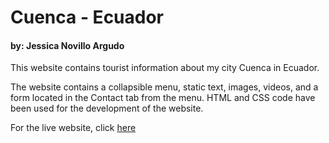 # Cuenca - Ecuador

#### by: Jessica Novillo Argudo

This website contains tourist information about my city Cuenca in Ecuador. 

The website contains a collapsible menu, static text, images, videos, and a form located in the Contact tab from the menu. HTML and CSS code have been used for the development of the website.

For the live website, click [here](https://jnovillo.github.io/ethics_jnovillo/) 
